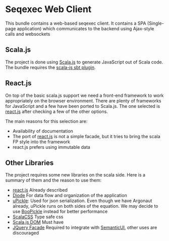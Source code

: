 # Seqexec Web Client

This bundle contains a web-based seqexec client. It contains a SPA (Single-page application) which communicates to the backend using Ajax-style calls and websockets

## Scala.js

The project is done using [Scala.js](http://www.scala-js.org/) to generate JavaScript out of Scala code. The bundle requires the [scala-js sbt plugin](http://www.scala-js.org/doc/sbt-plugin.html).

## React.js

On top of the basic scala.js support we need a front-end framework to work appropriately on the browser environment. There are plenty of frameworks for JavaScript and a few have been ported to Scala.js. The one selected is [react.js](https://github.com/japgolly/scalajs-react) after checking a few of the other options. 

The main reasons for this selection are:

* Availability of documentation
* The port of [react.js](https://facebook.github.io/react/) is not a simple facade, but it tries to bring the scala FP style into the framework
* react.js prefers using immutable data

## Other Libraries

The project requires some new libraries on the scala side. Here is a summary of them and the reason to use them:

* [react.js](https://facebook.github.io/react/) Already described
* [Diode](https://github.com/ochrons/diode) For data flow and organization of the application
* [uPickle](https://github.com/japgolly/upickle): Used for json serialization. Even though we have Argonaut already, uPickle runs on both sides of the equation. We may decide to use [BooPickle](https://github.com/ochrons/boopickle) instead for better performance
* [ScalaCSS](https://github.com/japgolly/scalacss/) Type safe css
* [Scala.js DOM](https://github.com/scala-js/scala-js-dom) Must have
* [JQuery Facade](https://github.com/jducoeur/jquery-facade) Required to integrate with [SemanticUI](http://semantic-ui.com/), other uses are discouraged
